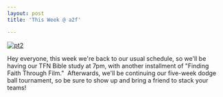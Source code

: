 ```yaml
---
layout: post
title: 'This Week @ a2f'

---
```


[![pt2](http://www.acts2fellowship.org/minnesota/wp-content/uploads/2011/02/pt2-e1297192411656.jpg)](http://www.acts2fellowship.org/minnesota/wp-content/uploads/2011/02/pt2.jpg)

Hey everyone, this week we're back to our usual schedule, so we'll be having our TFN Bible study at 7pm, with another installment of "Finding Faith Through Film."  Afterwards, we'll be continuing our five-week dodge ball tournament, so be sure to show up and bring a friend to stack your teams!